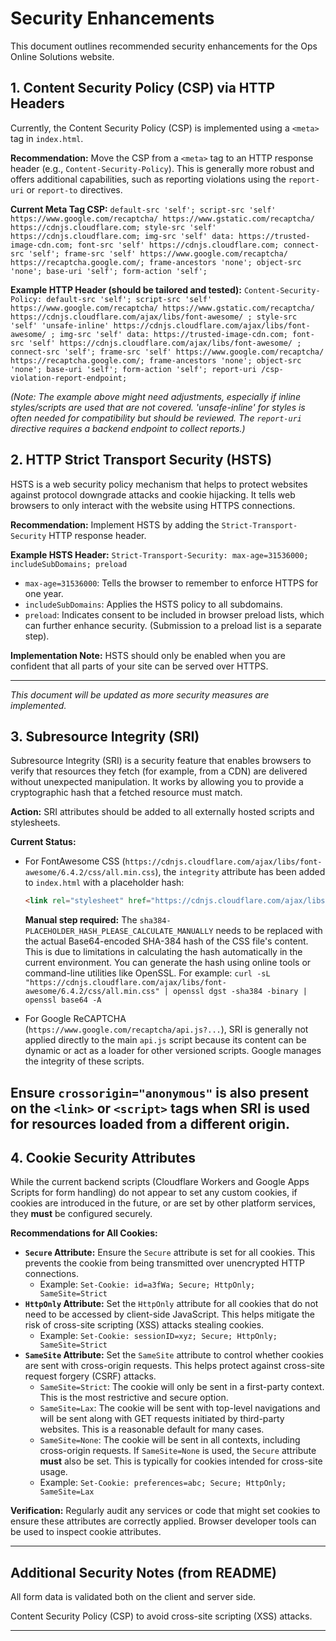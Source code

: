 # Security Enhancements

This document outlines recommended security enhancements for the Ops Online Solutions website.

## 1. Content Security Policy (CSP) via HTTP Headers

Currently, the Content Security Policy (CSP) is implemented using a `<meta>` tag in `index.html`.

**Recommendation:** Move the CSP from a `<meta>` tag to an HTTP response header (e.g., `Content-Security-Policy`). This is generally more robust and offers additional capabilities, such as reporting violations using the `report-uri` or `report-to` directives.

**Current Meta Tag CSP:**
`default-src 'self'; script-src 'self' https://www.google.com/recaptcha/ https://www.gstatic.com/recaptcha/ https://cdnjs.cloudflare.com; style-src 'self' https://cdnjs.cloudflare.com; img-src 'self' data: https://trusted-image-cdn.com; font-src 'self' https://cdnjs.cloudflare.com; connect-src 'self'; frame-src 'self' https://www.google.com/recaptcha/ https://recaptcha.google.com/; frame-ancestors 'none'; object-src 'none'; base-uri 'self'; form-action 'self';`

**Example HTTP Header (should be tailored and tested):**
`Content-Security-Policy: default-src 'self'; script-src 'self' https://www.google.com/recaptcha/ https://www.gstatic.com/recaptcha/ https://cdnjs.cloudflare.com/ajax/libs/font-awesome/ ; style-src 'self' 'unsafe-inline' https://cdnjs.cloudflare.com/ajax/libs/font-awesome/ ; img-src 'self' data: https://trusted-image-cdn.com; font-src 'self' https://cdnjs.cloudflare.com/ajax/libs/font-awesome/ ; connect-src 'self'; frame-src 'self' https://www.google.com/recaptcha/ https://recaptcha.google.com/; frame-ancestors 'none'; object-src 'none'; base-uri 'self'; form-action 'self'; report-uri /csp-violation-report-endpoint;`

*(Note: The example above might need adjustments, especially if inline styles/scripts are used that are not covered. 'unsafe-inline' for styles is often needed for compatibility but should be reviewed. The `report-uri` directive requires a backend endpoint to collect reports.)*

## 2. HTTP Strict Transport Security (HSTS)

HSTS is a web security policy mechanism that helps to protect websites against protocol downgrade attacks and cookie hijacking. It tells web browsers to only interact with the website using HTTPS connections.

**Recommendation:** Implement HSTS by adding the `Strict-Transport-Security` HTTP response header.

**Example HSTS Header:**
`Strict-Transport-Security: max-age=31536000; includeSubDomains; preload`

*   `max-age=31536000`: Tells the browser to remember to enforce HTTPS for one year.
*   `includeSubDomains`: Applies the HSTS policy to all subdomains.
*   `preload`: Indicates consent to be included in browser preload lists, which can further enhance security. (Submission to a preload list is a separate step).

**Implementation Note:** HSTS should only be enabled when you are confident that all parts of your site can be served over HTTPS.

---

*This document will be updated as more security measures are implemented.*

## 3. Subresource Integrity (SRI)

Subresource Integrity (SRI) is a security feature that enables browsers to verify that resources they fetch (for example, from a CDN) are delivered without unexpected manipulation. It works by allowing you to provide a cryptographic hash that a fetched resource must match.

**Action:** SRI attributes should be added to all externally hosted scripts and stylesheets.

**Current Status:**
*   For FontAwesome CSS (`https://cdnjs.cloudflare.com/ajax/libs/font-awesome/6.4.2/css/all.min.css`), the `integrity` attribute has been added to `index.html` with a placeholder hash:
    ```html
    <link rel="stylesheet" href="https://cdnjs.cloudflare.com/ajax/libs/font-awesome/6.4.2/css/all.min.css" integrity="sha384-PLACEHOLDER_HASH_PLEASE_CALCULATE_MANUALLY" crossorigin="anonymous">
    ```
    **Manual step required:** The `sha384-PLACEHOLDER_HASH_PLEASE_CALCULATE_MANUALLY` needs to be replaced with the actual Base64-encoded SHA-384 hash of the CSS file's content. This is due to limitations in calculating the hash automatically in the current environment. You can generate the hash using online tools or command-line utilities like OpenSSL. For example:
    `curl -sL "https://cdnjs.cloudflare.com/ajax/libs/font-awesome/6.4.2/css/all.min.css" | openssl dgst -sha384 -binary | openssl base64 -A`

*   For Google ReCAPTCHA (`https://www.google.com/recaptcha/api.js?...`), SRI is generally not applied directly to the main `api.js` script because its content can be dynamic or act as a loader for other versioned scripts. Google manages the integrity of these scripts.

Ensure `crossorigin="anonymous"` is also present on the `<link>` or `<script>` tags when SRI is used for resources loaded from a different origin.
---

## 4. Cookie Security Attributes

While the current backend scripts (Cloudflare Workers and Google Apps Scripts for form handling) do not appear to set any custom cookies, if cookies are introduced in the future, or are set by other platform services, they **must** be configured securely.

**Recommendations for All Cookies:**

*   **`Secure` Attribute:** Ensure the `Secure` attribute is set for all cookies. This prevents the cookie from being transmitted over unencrypted HTTP connections.
    *   Example: `Set-Cookie: id=a3fWa; Secure; HttpOnly; SameSite=Strict`
*   **`HttpOnly` Attribute:** Set the `HttpOnly` attribute for all cookies that do not need to be accessed by client-side JavaScript. This helps mitigate the risk of cross-site scripting (XSS) attacks stealing cookies.
    *   Example: `Set-Cookie: sessionID=xyz; Secure; HttpOnly; SameSite=Strict`
*   **`SameSite` Attribute:** Set the `SameSite` attribute to control whether cookies are sent with cross-origin requests. This helps protect against cross-site request forgery (CSRF) attacks.
    *   `SameSite=Strict`: The cookie will only be sent in a first-party context. This is the most restrictive and secure option.
    *   `SameSite=Lax`: The cookie will be sent with top-level navigations and will be sent along with GET requests initiated by third-party websites. This is a reasonable default for many cases.
    *   `SameSite=None`: The cookie will be sent in all contexts, including cross-origin requests. If `SameSite=None` is used, the `Secure` attribute **must** also be set. This is typically for cookies intended for cross-site usage.
    *   Example: `Set-Cookie: preferences=abc; Secure; HttpOnly; SameSite=Lax`

**Verification:**
Regularly audit any services or code that might set cookies to ensure these attributes are correctly applied. Browser developer tools can be used to inspect cookie attributes.

---

## Additional Security Notes (from README)

  All form data is validated both on the client and server side.

  Content Security Policy (CSP) to avoid cross-site scripting (XSS) attacks.

---
